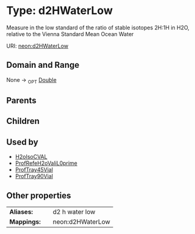 
# Type: d2HWaterLow


Measure in the low standard of the ratio of stable isotopes 2H:1H in H2O, relative to the Vienna Standard Mean Ocean Water

URI: [neon:d2HWaterLow](https://data.neonscience.org/d2HWaterLow)


## Domain and Range

None ->  <sub>OPT</sub> [Double](types/Double.md)

## Parents


## Children


## Used by

 * [H2oIsoCVAL](H2oIsoCVAL.md)
 * [ProfRefeH2oValiL0prime](ProfRefeH2oValiL0prime.md)
 * [ProfTray45Vial](ProfTray45Vial.md)
 * [ProfTray90Vial](ProfTray90Vial.md)

## Other properties

|  |  |  |
| --- | --- | --- |
| **Aliases:** | | d2 h water low |
| **Mappings:** | | neon:d2HWaterLow |

